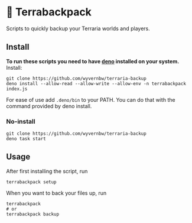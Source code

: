 # 🦌 Terrabackpack

Scripts to quickly backup your Terraria worlds and players.

## Install

**To run these scripts you need to have [deno](https://deno.land/) installed on your system.**  
Install:

```
git clone https://github.com/wyvernbw/terraria-backup
deno install --allow-read --allow-write --allow-env -n terrabackpack index.js
```

For ease of use add `.deno/bin` to your PATH. You can do that with the command provided by deno install.

### No-install

```
git clone https://github.com/wyvernbw/terraria-backup
deno task start
```

## Usage

After first installing the script, run

```
terrabackpack setup
```

When you want to back your files up, run

```
terrabackpack
# or
terrabackpack backup
```
